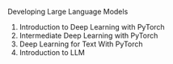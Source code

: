 Developing Large Language Models 

1. Introduction to Deep Learning with PyTorch
2. Intermediate Deep Learning with PyTorch 
3. Deep Learning for Text With PyTorch 
4. Introduction to LLM 